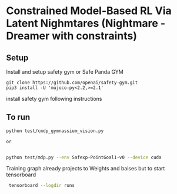 # Constrained Model-Based RL Via Latent Nighmtares (Nightmare - Dreamer with constraints)




## Setup 

Install and setup safety gym or  Safe Panda GYM
```
git clone https://github.com/openai/safety-gym.git
pip3 install -U 'mujoco-py<2.2,>=2.1'
```

install  safety gym following instructions



## To run 
```bash
python test/cmdp_gymnassium_vision.py 

or 


python test/mdp.py --env Safexp-PointGoal1-v0 --device cuda
```

Training graph already projects to Weights and baises but to start tensorboard
```bash
 tensorboard --logdir runs 
```